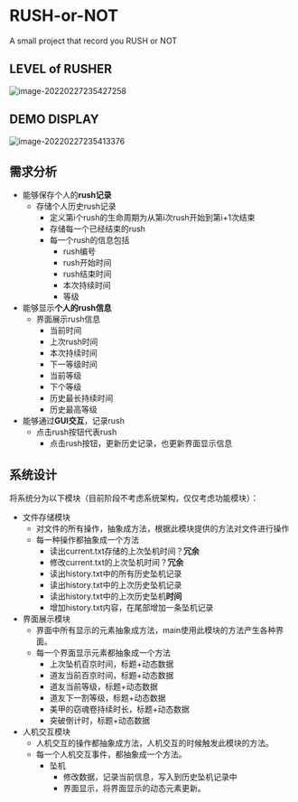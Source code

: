 # RUSH-or-NOT

A small project that record you RUSH or NOT

## LEVEL of RUSHER

![image-20220227235427258](http://tallestdaisy.oss-cn-beijing.aliyuncs.com/img/image-20220227235427258.png)

## DEMO DISPLAY

![image-20220227235413376](http://tallestdaisy.oss-cn-beijing.aliyuncs.com/img/image-20220227235413376.png)

## 需求分析

- 能够保存个人的**rush记录**
  - 存储个人历史rush记录
    - 定义第i个rush的生命周期为从第i次rush开始到第i+1次结束
    - 存储每一个已经结束的rush
    - 每一个rush的信息包括
      - rush编号
      - rush开始时间
      - rush结束时间
      - 本次持续时间
      - 等级
- 能够显示**个人的rush信息**
  - 界面展示rush信息
    - 当前时间
    - 上次rush时间
    - 本次持续时间
    - 下一等级时间
    - 当前等级
    - 下个等级
    - 历史最长持续时间
    - 历史最高等级
- 能够通过**GUI交互**，记录rush
  - 点击rush按钮代表rush
    - 点击rush按钮，更新历史记录，也更新界面显示信息

## 系统设计

将系统分为以下模块（目前阶段不考虑系统架构，仅仅考虑功能模块）：

- 文件存储模块
  - 对文件的所有操作，抽象成方法，根据此模块提供的方法对文件进行操作
  - 每一种操作都抽象成一个方法
    - 读出current.txt存储的上次坠机时间？**冗余**
    - 修改current.txt的上次坠机时间？**冗余**
    - 读出history.txt中的所有历史坠机记录
    - 读出history.txt中的上次历史坠机记录
    - 读出history.txt中的上次历史坠机**时间**
    - 增加history.txt内容，在尾部增加一条坠机记录
- 界面展示模块
  - 界面中所有显示的元素抽象成方法，main使用此模块的方法产生各种界面。
  - 每一个界面显示元素都抽象成一个方法
    - 上次坠机百京时间，标题+动态数据
    - 道友当前百京时间，标题+动态数据
    - 道友当前等级，标题+动态数据
    - 道友下一割等级，标题+动态数据
    - 美甲的窃魂卷持续时长，标题+动态数据
    - 突破倒计时，标题+动态数据
- 人机交互模块
  - 人机交互的操作都抽象成方法，人机交互的时候触发此模块的方法。
  - 每一个人机交互事件，都抽象成一个方法。
    - 坠机
      - 修改数据，记录当前信息，写入到历史坠机记录中
      - 界面显示，将界面显示的动态元素更新。



